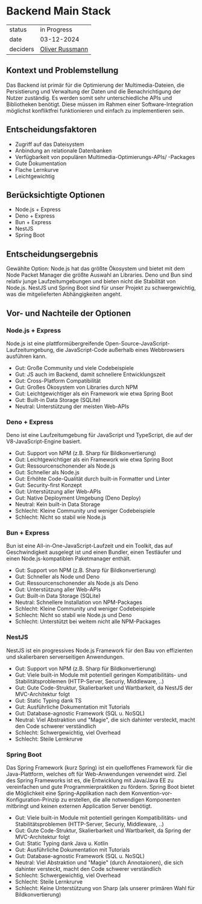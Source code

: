 # Backend Main Stack

|          |                                                            |
| -------- | ---------------------------------------------------------- |
| status   | in Progress                                                |
| date     | 03-12-2024                                                 |
| deciders | [Oliver Russmann](https://github.com/orussmann) |

## Kontext und Problemstellung

Das Backend ist primär für die Optimierung der Multimedia-Dateien, die Persistierung und Verwaltung der Daten und die Benachrichtigung 
der Nutzer zuständig.
Es werden somit sehr unterschiedliche APIs und Bibliotheken benötigt.
Diese müssen im Rahmen einer Software-Integration möglichst konfliktfrei funktionieren und einfach zu implementieren sein.

## Entscheidungsfaktoren

- Zugriff auf das Dateisystem
- Anbindung an relationale Datenbanken
- Verfügbarkeit von populären Multimedia-Optimierungs-APIs/ -Packages
- Gute Dokumentation
- Flache Lernkurve
- Leichtgewichtig

## Berücksichtigte Optionen

- Node.js + Express
- Deno + Express
- Bun + Express
- NestJS
- Spring Boot

## Entscheidungsergebnis

Gewählte Option: Node.js hat das größte Ökosystem und bietet mit dem Node Packet Manager die größte Auswahl an Libraries. Deno und Bun sind relativ junge Laufzeitumgebungen und bieten nicht die Stabilität von Node.js. NestJS und Spring Boot sind für unser Projekt zu schwergewichtig, was die mitgelieferten Abhängigkeiten angeht.

## Vor- und Nachteile der Optionen

### Node.js + Express
Node.js ist eine plattformübergreifende Open-Source-JavaScript-Laufzeitumgebung, die JavaScript-Code außerhalb eines Webbrowsers ausführen kann.

- Gut: Große Community und viele Codebeispiele
- Gut: JS auch im Backend, damit schnellere Entwicklungszeit
- Gut: Cross-Platform Compatibilität
- Gut: Großes Ökosystem von Libraries durch NPM
- Gut: Leichtgewichtiger als ein Framework wie etwa Spring Boot
- Gut: Built-in Data Storage (SQLite)
- Neutral: Unterstützung der meisten Web-APIs

### Deno + Express
Deno ist eine Laufzeitumgebung für JavaScript und TypeScript, die auf der V8-JavaScript-Engine basiert.

- Gut: Support von NPM (z.B. Sharp für Bildkonvertierung)
- Gut: Leichtgewichtiger als ein Framework wie etwa Spring Boot
- Gut: Ressourcenschonender als Node.js
- Gut: Schneller als Node.js
- Gut: Erhöhte Code-Qualität durch built-in Formatter und Linter
- Gut: Security-first Konzept
- Gut: Unterstützung aller Web-APIs
- Gut: Native Deployment Umgebung (Deno Deploy)
- Neutral: Kein built-in Data Storage
- Schlecht: Kleine Community und weniger Codebeispiele
- Schlecht: Nicht so stabil wie Node.js

### Bun + Express
Bun ist eine All-in-One-JavaScript-Laufzeit und ein Toolkit, das auf Geschwindigkeit ausgelegt ist und einen Bundler, einen Testläufer und einen Node.js-kompatiblen Paketmanager enthält.

- Gut: Support von NPM (z.B. Sharp für Bildkonvertierung)
- Gut: Schneller als Node und Deno
- Gut: Ressourcenschonender als Node.js als Deno
- Gut: Unterstützung aller Web-APIs
- Gut: Built-in Data Storage (SQLite)
- Neutral: Schnellere Installation von NPM-Packages
- Schlecht: Kleine Community und weniger Codebeispiele
- Schlecht: Nicht so stabil wie Node.js und Deno
- Schlecht: Unterstützt bei weitem nicht alle NPM-Packages

### NestJS
NestJS ist ein progressives Node.js Framework für den Bau von effizienten und skalierbaren serverseitigen Anwendungen.

- Gut: Support von NPM (z.B. Sharp für Bildkonvertierung)
- Gut: Viele built-in Module mit potentiell geringen Kompatibilitäts- und Stabilitätsproblemen (HTTP-Server, Securiy, Middleware, ..) 
- Gut: Gute Code-Struktur, Skalierbarkeit und Wartbarkeit, da NestJS der MVC-Architektur folgt
- Gut: Static Typing dank TS
- Gut: Ausführliche Dokumentation mit Tutorials
- Gut: Database-agnostic Framework (SQL u. NoSQL)
- Neutral: Viel Abstraktion und "Magie", die sich dahinter versteckt, macht den Code schwerer verständlich
- Schlecht: Schwergewichtig, viel Overhead
- Schlecht: Steile Lernkrurve

### Spring Boot
Das Spring Framework (kurz Spring) ist ein quelloffenes Framework für die Java-Plattform, welches oft für Web-Anwendungen verwendet wird. Ziel des Spring Frameworks ist es, die Entwicklung mit Java/Java EE zu vereinfachen und gute Programmierpraktiken zu fördern.
Spring Boot bietet die Möglichkeit eine Spring-Applikation nach dem Konvention-vor-Konfiguration-Prinzip zu erstellen, die alle notwendigen Komponenten mitbringt und keinen externen Application Server benötigt.

- Gut: Viele built-in Module mit potentiell geringen Kompatibilitäts- und Stabilitätsproblemen (HTTP-Server, Securiy, Middleware, ..) 
- Gut: Gute Code-Struktur, Skalierbarkeit und Wartbarkeit, da Spring der MVC-Architektur folgt
- Gut: Static Typing dank Java u. Kotlin
- Gut: Ausführliche Dokumentation mit Tutorials
- Gut: Database-agnostic Framework (SQL u. NoSQL)
- Neutral: Viel Abstraktion und "Magie" (durch Annotaionen), die sich dahinter versteckt, macht den Code schwerer verständlich
- Schlecht: Schwergewichtig, viel Overhead
- Schlecht: Steile Lernkrurve
- Schlecht: Keine Unterstützung von Sharp (als unserer primären Wahl für Bildkonvertierung)
